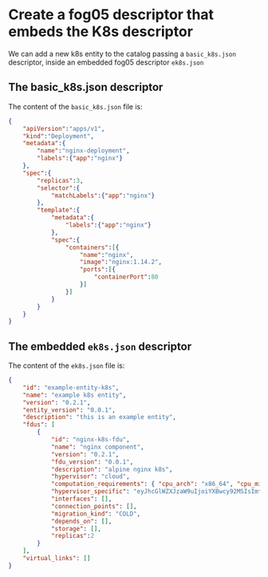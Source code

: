 # Create a fog05 descriptor that embeds the K8s descriptor

We can add a new k8s entity to the catalog passing a `basic_k8s.json` descriptor, inside an embedded fog05 descriptor `ek8s.json`

## The basic_k8s.json descriptor

The content of the `basic_k8s.json` file is:
```json
{
	"apiVersion":"apps/v1",
	"kind":"Deployment",
	"metadata":{
		"name":"nginx-deployment",
		"labels":{"app":"nginx"}
	},
	"spec":{
		"replicas":3,
		"selector":{
			"matchLabels":{"app":"nginx"}
		},
		"template":{
			"metadata":{
				"labels":{"app":"nginx"}
			},
			"spec":{
				"containers":[{
					"name":"nginx",
					"image":"nginx:1.14.2",
					"ports":[{
						"containerPort":80
					}]
    			}]
		    }
		}
	}
}
```

## The embedded `ek8s.json` descriptor

The content of the `ek8s.json` file is:

```json
{
    "id": "example-entity-k8s",
    "name": "example k8s entity",
    "version": "0.2.1",
    "entity_version": "0.0.1",
    "description": "this is an example entity",
    "fdus": [
        {
            "id": "nginx-k8s-fdu",
            "name": "nginx component",
            "version": "0.2.1",
            "fdu_version": "0.0.1",
            "description": "alpine nginx k8s",
            "hypervisor": "cloud",
            "computation_requirements": { "cpu_arch": "x86_64", "cpu_min_freq": 0, "cpu_min_count": 1, "ram_size_mb": 128, "storage_size_mb": 64 },
            "hypervisor_specific": "eyJhcGlWZXJzaW9uIjoiYXBwcy92MSIsImtpbmQiOiJEZXBsb3ltZW50IiwibWV0YWRhdGEiOnsibmFtZSI6Im5naW54LWRlcGxveW1lbnQiLCJsYWJlbHMiOnsiYXBwIjoibmdpbngifX0sInNwZWMiOnsicmVwbGljYXMiOjMsInNlbGVjdG9yIjp7Im1hdGNoTGFiZWxzIjp7ImFwcCI6Im5naW54In19LCJ0ZW1wbGF0ZSI6eyJtZXRhZGF0YSI6eyJsYWJlbHMiOnsiYXBwIjoibmdpbngifX0sInNwZWMiOnsiY29udGFpbmVycyI6W3sibmFtZSI6Im5naW54IiwiaW1hZ2UiOiJuZ2lueDoxLjE0LjIiLCJwb3J0cyI6W3siY29udGFpbmVyUG9ydCI6ODB9XX1dfX19fQo=",
            "interfaces": [],
            "connection_points": [],
            "migration_kind": "COLD",
            "depends_on": [],
            "storage": [],
            "replicas":2
        }
    ],
    "virtual_links": []
}
```

